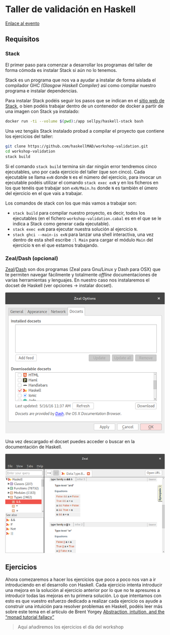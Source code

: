 # Taller de validación en Haskell

[Enlace al evento](http://www.meetup.com/Haskell-MAD/events/230656250/)

## Requisitos

### Stack

El primer paso para comenzar a desarrollar los programas del taller de forma cómoda es instalar Stack si aún no lo tenemos. 

Stack es un programa que nos va a ayudar a instalar de forma aislada el compilador GHC *(Glasgow Haskell Compiler)* así como compilar nuestro programa e instalar dependencias.

Para instalar Stack podéis seguir los pasos que se indican en el [sitio web de Stack](http://docs.haskellstack.org/en/stable/README/), o bien podéis trabajar dentro de un contenedor de docker a partir de una imagen con Stack ya instalado:

``` sh
docker run -ti --volume $(pwd):/app sellpy/haskell-stack bash
```

Una vez tengáis Stack instalado probad a compilar el proyecto que contiene los ejercicios del taller:

``` sh
git clone https://github.com/haskellMAD/workshop-validation.git
cd workshop-validation
stack build
```

Si el comando `stack build` termina sin dar ningún error tendremos cinco ejecutables, uno por cada ejercicio del taller (que son cinco). Cada ejecutable se llama `exN` donde `N` es el número del ejercicio, para invocar un ejecutable podéis utilizar el comando `stack exec exN` y en los ficheros en los que tenéis que trabajar son `exN/Main.hs` donde `N` es también el úmero del ejercicio en el que vais a trabajar.

Los comandos de stack con los que más vamos a trabajar son:

- `stack build` para compilar nuestro proyecto, es decir, todos los ejecutables  (en el fichero `workshop-validation.cabal` es en el que se le indica a Stack como generar cada ejecutable).
- `stack exec exN` para ejecutar nuestra solución al ejercicio `N`.
- `stack ghci --main-is exN` para lanzar una shell interactiva, una vez dentro de esta shell escribe `:l Main` para cargar el módulo `Main` del ejercicio `N` en el que estamos trabajando.

### Zeal/Dash (opcional)

[Zeal](https://zealdocs.org/)/[Dash](https://kapeli.com/dash) son dos programas (Zeal para Gnu/Linux y Dash para OSX) que te permiten navegar fácilmente y totalmente *offline* documentaciones de varias herramientas y lenguajes. En nuestro caso nos instalaremos el docset de Haskell (ver opciones → instalar docset).

![Docset de Haskell](img/zeal-haskell.png)

Una vez descargado el docset puedes acceder o buscar en la documentación de Haskell.

![Zeal](img/zeal-haskell-main.png)


## Ejercicios ##

Ahora comezaremos a hacer los ejercicios que poco a poco nos van a ir introduciendo en el desarrollo con Haskell. Cada ejercicio intenta introducir una mejora en la solución al ejercicio anterior por lo que no te apresures a introducir todas las mejoras en tu primera solución. Lo que intentamos con esto es que vuestro esfuerzo dedicado a realizar cada ejercicio os ayude a construir una intuición para resolver problemas en Haskell, podéis leer más sobre este tema en el artículo de Brent Yorgey [Abstraction, intuition, and the “monad tutorial fallacy”](https://byorgey.wordpress.com/2009/01/12/abstraction-intuition-and-the-monad-tutorial-fallacy/)

> Aquí añadiremos los ejercicios el día del workshop
